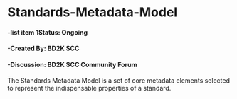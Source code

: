 # Standards-Metadata-Model

#### -list item 1**Status**: Ongoing
#### -**Created By**: BD2K SCC 
#### -**Discussion**: BD2K SCC Community Forum

The Standards Metadata Model is a set of core metadata elements selected to represent the indispensable properties of a standard. 
